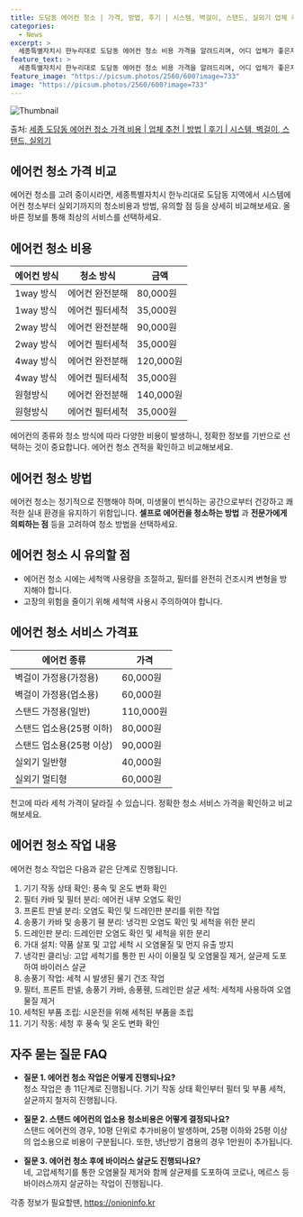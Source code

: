 ```yaml
---
title: 도담동 에어컨 청소 | 가격, 방법, 후기 | 시스템, 벽걸이, 스탠드, 실외기 업체 추천
categories:
  - News
excerpt: >
  세종특별자치시 한누리대로 도담동 에어컨 청소 비용 가격을 알려드리며, 어디 업체가 좋은지 후기를 통해 알아보겠습니다. 현재 글에서는 시스템, 벽걸이, 스탠드, 실외기 각각에 대해 청소 비용이 나와 있으니 참고하시면 되겠습니다. 에어컨 분해 청소 방법 보기 👈 클릭셀프 에어컨 청소 방법 보기👈 클릭한누리대로 도담동 에어컨 청소 비용시스템에어컨 방식클리닝방식금액1way 방식에어컨 완전분해80,000원1way 방식에어컨 필터세척35,000원2way 방식에어컨 완전분해90,000원2way 방식에어컨 필터세척35,000원4way 방식에어컨 완전분해120,000원4way 방식에어컨 필터세척35,000원원형방식에어컨 완전분해140,000원원형방식에어컨 필터세척35,000원에어컨 청소 견적 샘플 보기 👈 클릭에어컨 냄..
feature_text: >
  세종특별자치시 한누리대로 도담동 에어컨 청소 비용 가격을 알려드리며, 어디 업체가 좋은지 후기를 통해 알아보겠습니다. 현재 글에서는 시스템, 벽걸이, 스탠드, 실외기 각각에 대해 청소 비용이 나와 있으니 참고하시면 되겠습니다. 에어컨 분해 청소 방법 보기 👈 클릭셀프 에어컨 청소 방법 보기👈 클릭한누리대로 도담동 에어컨 청소 비용시스템에어컨 방식클리닝방식금액1way 방식에어컨 완전분해80,000원1way 방식에어컨 필터세척35,000원2way 방식에어컨 완전분해90,000원2way 방식에어컨 필터세척35,000원4way 방식에어컨 완전분해120,000원4way 방식에어컨 필터세척35,000원원형방식에어컨 완전분해140,000원원형방식에어컨 필터세척35,000원에어컨 청소 견적 샘플 보기 👈 클릭에어컨 냄..
feature_image: "https://picsum.photos/2560/600?image=733"
image: "https://picsum.photos/2560/600?image=733"
---
```


![Thumbnail](https://img1.daumcdn.net/thumb/R800x0/?scode=mtistory2&fname=https%3A%2F%2Fblog.kakaocdn.net%2Fdn%2FcOjxHE%2FbtsHvMzWJHq%2F5khf5e5w8oOSKgpBNnSBdK%2Fimg.webp)

<p>출처: <a href="https://onioninfo.kr/entry/%EC%84%B8%EC%A2%85-%EB%8F%84%EB%8B%B4%EB%8F%99-%EC%97%90%EC%96%B4%EC%BB%A8-%EC%B2%AD%EC%86%8C-%EA%B0%80%EA%B2%A9-%EB%B9%84%EC%9A%A9-%EC%97%85%EC%B2%B4-%EC%B6%94%EC%B2%9C-%EB%B0%A9%EB%B2%95-%ED%9B%84%EA%B8%B0-%EC%8B%9C%EC%8A%A4%ED%85%9C-%EB%B2%BD%EA%B1%B8%EC%9D%B4-%EC%8A%A4%ED%83%A0%EB%93%9C-%EC%8B%A4%EC%99%B8%EA%B8%B0" rel="dofollow">세종 도담동 에어컨 청소 가격 비용 | 업체 추천 | 방법 | 후기 | 시스템, 벽걸이, 스탠드, 실외기</a> </p>

## 에어컨 청소 가격 비교

에어컨 청소를 고려 중이시라면, 세종특별자치시 한누리대로 도담동 지역에서 시스템에어컨 청소부터 실외기까지의 청소비용과 방법, 유의할 점 등을
상세히 비교해보세요. 올바른 정보를 통해 최상의 서비스를 선택하세요.

## 에어컨 청소 비용

**에어컨 방식** | **청소 방식** | **금액**  
---|---|---  
1way 방식 | 에어컨 완전분해 | 80,000원  
1way 방식 | 에어컨 필터세척 | 35,000원  
2way 방식 | 에어컨 완전분해 | 90,000원  
2way 방식 | 에어컨 필터세척 | 35,000원  
4way 방식 | 에어컨 완전분해 | 120,000원  
4way 방식 | 에어컨 필터세척 | 35,000원  
원형방식 | 에어컨 완전분해 | 140,000원  
원형방식 | 에어컨 필터세척 | 35,000원  
  
에어컨의 종류와 청소 방식에 따라 다양한 비용이 발생하니, 정확한 정보를 기반으로 선택하는 것이 중요합니다. 에어컨 청소 견적을 확인하고
비교해보세요.

## 에어컨 청소 방법

에어컨 청소는 정기적으로 진행해야 하며, 미생물이 번식하는 공간으로부터 건강하고 쾌적한 실내 환경을 유지하기 위함입니다. **셀프로 에어컨을
청소하는 방법** 과 **전문가에게 의뢰하는 점** 등을 고려하여 청소 방법을 선택하세요.

## 에어컨 청소 시 유의할 점

  * 에어컨 청소 시에는 세척액 사용량을 조절하고, 필터를 완전히 건조시켜 변형을 방지해야 합니다.
  * 고장의 위험을 줄이기 위해 세척액 사용시 주의하여야 합니다.

## 에어컨 청소 서비스 가격표

**에어컨 종류** | **가격**  
---|---  
벽걸이 가정용(가정용) | 60,000원  
벽걸이 가정용(업소용) | 60,000원  
스탠드 가정용(일반) | 110,000원  
스탠드 업소용(25평 이하) | 80,000원  
스탠드 업소용(25평 이상) | 90,000원  
실외기 일반형 | 40,000원  
실외기 멀티형 | 60,000원  
  
천고에 따라 세척 가격이 달라질 수 있습니다. 정확한 청소 서비스 가격을 확인하고 비교해보세요.

## 에어컨 청소 작업 내용

에어컨 청소 작업은 다음과 같은 단계로 진행됩니다.

  1. 기기 작동 상태 확인: 풍속 및 온도 변화 확인
  2. 필터 카바 및 필터 분리: 에어컨 내부 오염도 확인
  3. 프론트 판넬 분리: 오염도 확인 및 드레인판 분리를 위한 작업
  4. 송풍기 카바 및 송풍기 휀 분리: 냉각핀 오염도 확인 및 세척을 위한 분리
  5. 드레인판 분리: 드레인판 오염도 확인 및 세척을 위한 분리
  6. 가대 설치: 약품 살포 및 고압 세척 시 오염물질 및 먼지 유출 방지
  7. 냉각핀 클리닝: 고압 세척기를 통한 핀 사이 이물질 및 오염물질 제거, 살균제 도포하여 바이러스 살균
  8. 송풍기 작업: 세척 시 발생된 물기 건조 작업
  9. 필터, 프론트 판넬, 송풍기 카바, 송풍휀, 드레인판 살균 세척: 세척제 사용하여 오염물질 제거
  10. 세척된 부품 조립: 시운전을 위해 세척된 부품을 조립
  11. 기기 작동: 세청 후 풍속 및 온도 변화 확인

## 자주 묻는 질문 FAQ

  * **질문 1. 에어컨 청소 작업은 어떻게 진행되나요?**  
청소 작업은 총 11단계로 진행됩니다. 기기 작동 상태 확인부터 필터 및 부품 세척, 살균까지 철저히 진행됩니다.

  * **질문 2. 스탠드 에어컨의 업소용 청소비용은 어떻게 결정되나요?**  
스탠드 에어컨의 경우, 10평 단위로 추가비용이 발생하며, 25평 이하와 25평 이상의 업소용으로 비용이 구분됩니다. 또한, 냉난방기 겸용의
경우 1만원이 추가됩니다.

  * **질문 3. 에어컨 청소 후에 바이러스 살균도 진행되나요?**  
네, 고압세척기를 통한 오염물질 제거와 함께 살균제를 도포하여 코로나, 메르스 등 바이러스까지 살균하는 작업이 진행됩니다.





 

각종 정보가 필요할땐, <a href="https://onioninfo.kr" rel="dofollow">https://onioninfo.kr</a>


